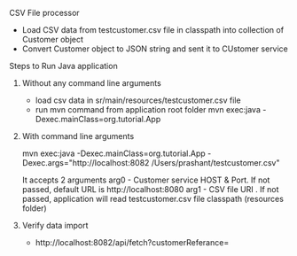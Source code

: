 CSV File processor
- Load CSV data from testcustomer.csv file in classpath into collection of Customer object
- Convert Customer object to JSON string and sent it to CUstomer service 


Steps to Run Java application
1) Without any command line arguments 
   - load csv data in sr/main/resources/testcustomer.csv file
   - run mvn command from application root folder
     mvn exec:java -Dexec.mainClass=org.tutorial.App 

2) With command line arguments

    mvn exec:java -Dexec.mainClass=org.tutorial.App -Dexec.args="http://localhost:8082 /Users/prashant/testcustomer.csv"
    
    It accepts 2 arguments
    arg0 - Customer service HOST & Port. If not passed, default URL is http://localhost:8080
    arg1 - CSV file URI . If not passed, application will read testcustomer.csv file classpath (resources folder)
3) Verify data import 
    - http://localhost:8082/api/fetch?customerReferance=<customerReference>
